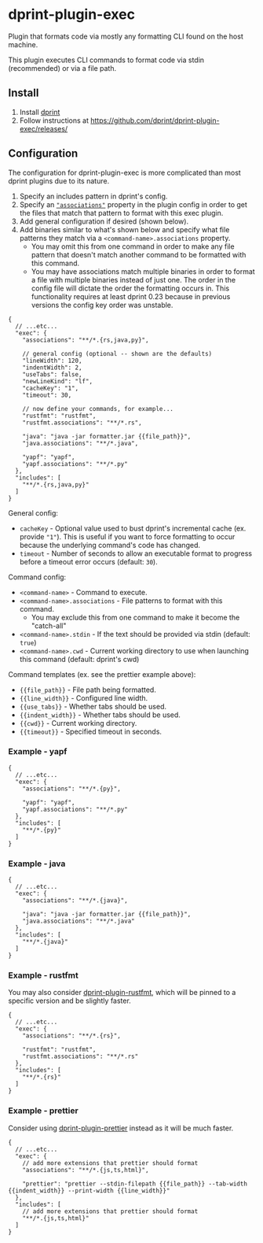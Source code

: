 # dprint-plugin-exec

Plugin that formats code via mostly any formatting CLI found on the host machine.

This plugin executes CLI commands to format code via stdin (recommended) or via a file path.

## Install

1. Install [dprint](https://dprint.dev/install/)
2. Follow instructions at https://github.com/dprint/dprint-plugin-exec/releases/

## Configuration

The configuration for dprint-plugin-exec is more complicated than most dprint plugins due to its nature.

1. Specify an includes pattern in dprint's config.
1. Specify an [`"associations"`](https://dprint.dev/config/#associations) property in the plugin config in order to get the files that match that pattern to format with this exec plugin.
1. Add general configuration if desired (shown below).
1. Add binaries similar to what's shown below and specify what file patterns they match via a `<command-name>.associations` property.
   - You may omit this from one command in order to make any file pattern that doesn't match another command to be formatted with this command.
   - You may have associations match multiple binaries in order to format a file with multiple binaries instead of just one. The order in the config file will dictate the order the formatting occurs in. This functionality requires at least dprint 0.23 because in previous versions the config key order was unstable.

```jsonc
{
  // ...etc...
  "exec": {
    "associations": "**/*.{rs,java,py}",

    // general config (optional -- shown are the defaults)
    "lineWidth": 120,
    "indentWidth": 2,
    "useTabs": false,
    "newLineKind": "lf",
    "cacheKey": "1",
    "timeout": 30,

    // now define your commands, for example...
    "rustfmt": "rustfmt",
    "rustfmt.associations": "**/*.rs",

    "java": "java -jar formatter.jar {{file_path}}",
    "java.associations": "**/*.java",

    "yapf": "yapf",
    "yapf.associations": "**/*.py"
  },
  "includes": [
    "**/*.{rs,java,py}"
  ]
}
```

General config:

- `cacheKey` - Optional value used to bust dprint's incremental cache (ex. provide `"1"`). This is useful if you want to force formatting to occur because the underlying command's code has changed.
- `timeout` - Number of seconds to allow an executable format to progress before a timeout error occurs (default: `30`).

Command config:

- `<command-name>` - Command to execute.
- `<command-name>.associations` - File patterns to format with this command.
  - You may exclude this from one command to make it become the "catch-all"
- `<command-name>.stdin` - If the text should be provided via stdin (default: `true`)
- `<command-name>.cwd` - Current working directory to use when launching this command (default: dprint's cwd)

Command templates (ex. see the prettier example above):

- `{{file_path}}` - File path being formatted.
- `{{line_width}}` - Configured line width.
- `{{use_tabs}}` - Whether tabs should be used.
- `{{indent_width}}` - Whether tabs should be used.
- `{{cwd}}` - Current working directory.
- `{{timeout}}` - Specified timeout in seconds.

### Example - yapf

```jsonc
{
  // ...etc...
  "exec": {
    "associations": "**/*.{py}",

    "yapf": "yapf",
    "yapf.associations": "**/*.py"
  },
  "includes": [
    "**/*.{py}"
  ]
}
```

### Example - java

```jsonc
{
  // ...etc...
  "exec": {
    "associations": "**/*.{java}",

    "java": "java -jar formatter.jar {{file_path}}",
    "java.associations": "**/*.java"
  },
  "includes": [
    "**/*.{java}"
  ]
}
```

### Example - rustfmt

You may also consider [dprint-plugin-rustfmt](https://dprint.dev/plugins/rustfmt/), which will be pinned to a specific version and be slightly faster.

```jsonc
{
  // ...etc...
  "exec": {
    "associations": "**/*.{rs}",

    "rustfmt": "rustfmt",
    "rustfmt.associations": "**/*.rs"
  },
  "includes": [
    "**/*.{rs}"
  ]
}
```

### Example - prettier

Consider using [dprint-plugin-prettier](https://dprint.dev/plugins/prettier/) instead as it will be much faster.

```jsonc
{
  // ...etc...
  "exec": {
    // add more extensions that prettier should format
    "associations": "**/*.{js,ts,html}",

    "prettier": "prettier --stdin-filepath {{file_path}} --tab-width {{indent_width}} --print-width {{line_width}}"
  },
  "includes": [
    // add more extensions that prettier should format
    "**/*.{js,ts,html}"
  ]
}
```
